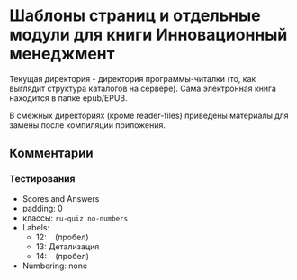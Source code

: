 # Шаблоны страниц и отдельные модули для книги Инновационный менеджмент

Текущая директория - директория программы-читалки (то, как выглядит структура каталогов на сервере). Сама электронная книга находится в папке epub/EPUB.

В смежных директориях (кроме reader-files) приведены материалы для замены после компиляции приложения.

## Комментарии

### Тестирования
* Scores and Answers
* padding: 0 
* классы: `ru-quiz no-numbers`
* Labels: 
    * 12: ` ` (пробел)
    * 13: Детализация
    * 14: ` ` (пробел)
* Numbering: none